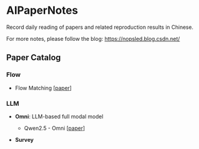 # AIPaperNotes
Record daily reading of papers and related reproduction results in Chinese.

For more notes, please follow the blog: https://nopsled.blog.csdn.net/

## Paper Catalog

### Flow

- Flow Matching [[paper](https://github.com/AlphaAvatar/AIPaperNotes/blob/main/Flow/2023/FLOW%20MATCHING%20FOR%20GENERATIVE%20MODELING.md)]

### LLM

- **Omni**: LLM-based full modal model
    - Qwen2.5 - Omni [[paper](https://arxiv.org/pdf/2503.20215)]

- **Survey**
